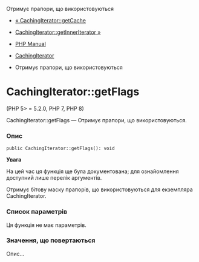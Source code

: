 Отримує прапори, що використовуються

-   [« CachingIterator::getCache](cachingiterator.getcache.html)
    
-   [CachingIterator::getInnerIterator »](cachingiterator.getinneriterator.html)
    
-   [PHP Manual](index.html)
    
-   [CachingIterator](class.cachingiterator.html)
    
-   Отримує прапори, що використовуються
    

# CachingIterator::getFlags

(PHP 5> = 5.2.0, PHP 7, PHP 8)

CachingIterator::getFlags — Отримує прапори, що використовуються.

### Опис

```methodsynopsis
public CachingIterator::getFlags(): void
```

**Увага**

На цей час ця функція ще була документована; для ознайомлення доступний лише перелік аргументів.

Отримує бітову маску прапорів, що використовуються для екземпляра CachingIterator.

### Список параметрів

Ця функція не має параметрів.

### Значення, що повертаються

Опис...